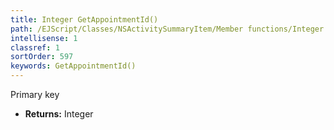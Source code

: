 ```yaml
---
title: Integer GetAppointmentId()
path: /EJScript/Classes/NSActivitySummaryItem/Member functions/Integer GetAppointmentId()
intellisense: 1
classref: 1
sortOrder: 597
keywords: GetAppointmentId()
---
```



Primary key



* **Returns:** Integer


